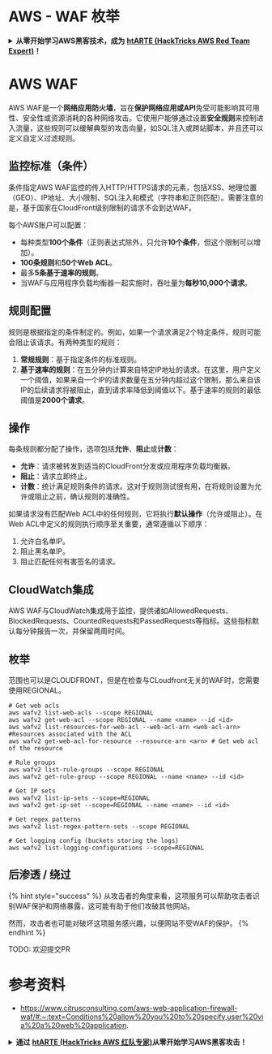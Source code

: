 # AWS - WAF 枚举

<details>

<summary><strong>从零开始学习AWS黑客技术，成为</strong> <a href="https://training.hacktricks.xyz/courses/arte"><strong>htARTE (HackTricks AWS Red Team Expert)</strong></a><strong>！</strong></summary>

支持HackTricks的其他方式：

* 如果您想在 **HackTricks中看到您的公司广告** 或 **下载HackTricks的PDF**，请查看[**订阅计划**](https://github.com/sponsors/carlospolop)！
* 获取[**官方PEASS & HackTricks商品**](https://peass.creator-spring.com)
* 发现[**PEASS家族**](https://opensea.io/collection/the-peass-family)，我们独家的[**NFTs系列**](https://opensea.io/collection/the-peass-family)
* **加入** 💬 [**Discord群组**](https://discord.gg/hRep4RUj7f) 或 [**telegram群组**](https://t.me/peass) 或在 **Twitter** 🐦 上**关注**我 [**@carlospolopm**](https://twitter.com/carlospolopm)**。**
* **通过向** [**HackTricks**](https://github.com/carlospolop/hacktricks) 和 [**HackTricks Cloud**](https://github.com/carlospolop/hacktricks-cloud) github仓库提交PR来分享您的黑客技巧。

</details>

# AWS WAF

AWS WAF是一个**网络应用防火墙**，旨在**保护网络应用或API**免受可能影响其可用性、安全性或资源消耗的各种网络攻击。它使用户能够通过设置**安全规则**来控制进入流量，这些规则可以缓解典型的攻击向量，如SQL注入或跨站脚本，并且还可以定义自定义过滤规则。

## 监控标准（条件）

条件指定AWS WAF监控的传入HTTP/HTTPS请求的元素，包括XSS、地理位置（GEO）、IP地址、大小限制、SQL注入和模式（字符串和正则匹配）。需要注意的是，基于国家在CloudFront级别限制的请求不会到达WAF。

每个AWS账户可以配置：
- 每种类型**100个条件**（正则表达式除外，只允许**10个条件**，但这个限制可以增加）。
- **100条规则**和**50个Web ACL**。
- 最多**5条基于速率的规则**。
- 当WAF与应用程序负载均衡器一起实施时，吞吐量为**每秒10,000个请求**。

## 规则配置

规则是根据指定的条件制定的。例如，如果一个请求满足2个特定条件，规则可能会阻止该请求。有两种类型的规则：

1. **常规规则**：基于指定条件的标准规则。
2. **基于速率的规则**：在五分钟内计算来自特定IP地址的请求。在这里，用户定义一个阈值，如果来自一个IP的请求数量在五分钟内超过这个限制，那么来自该IP的后续请求将被阻止，直到请求率降低到阈值以下。基于速率的规则的最低阈值是**2000个请求**。

## 操作

每条规则都分配了操作，选项包括**允许**、**阻止**或**计数**：

- **允许**：请求被转发到适当的CloudFront分发或应用程序负载均衡器。
- **阻止**：请求立即终止。
- **计数**：统计满足规则条件的请求。这对于规则测试很有用，在将规则设置为允许或阻止之前，确认规则的准确性。

如果请求没有匹配Web ACL中的任何规则，它将执行**默认操作**（允许或阻止）。在Web ACL中定义的规则执行顺序至关重要，通常遵循以下顺序：

1. 允许白名单IP。
2. 阻止黑名单IP。
3. 阻止匹配任何有害签名的请求。

## CloudWatch集成

AWS WAF与CloudWatch集成用于监控，提供诸如AllowedRequests、BlockedRequests、CountedRequests和PassedRequests等指标。这些指标默认每分钟报告一次，并保留两周时间。

## 枚举

范围也可以是CLOUDFRONT，但是在检查与CLoudfront无关的WAF时，您需要使用REGIONAL。
```
# Get web acls
aws wafv2 list-web-acls --scope REGIONAL
aws wafv2 get-web-acl --scope REGIONAL --name <name> --id <id>
aws wafv2 list-resources-for-web-acl --web-acl-arn <web-acl-arn> #Resources associated with the ACL
aws wafv2 get-web-acl-for-resource --resource-arn <arn> # Get web acl of the resource

# Rule groups
aws wafv2 list-rule-groups --scope REGIONAL
aws wafv2 get-rule-group --scope REGIONAL --name <name> --id <id>

# Get IP sets
aws wafv2 list-ip-sets --scope=REGIONAL
aws wafv2 get-ip-set --scope=REGIONAL --name <name> --id <id>

# Get regex patterns
aws wafv2 list-regex-pattern-sets --scope REGIONAL

# Get logging config (buckets storing the logs)
aws wafv2 list-logging-configurations --scope=REGIONAL
```
## 后渗透 / 绕过

{% hint style="success" %}
从攻击者的角度来看，这项服务可以帮助攻击者识别WAF保护和网络暴露，这可能有助于他们攻破其他网站。

然而，攻击者也可能对破坏这项服务感兴趣，以便网站不受WAF的保护。
{% endhint %}

TODO: 欢迎提交PR

# 参考资料
* https://www.citrusconsulting.com/aws-web-application-firewall-waf/#:~:text=Conditions%20allow%20you%20to%20specify,user%20via%20a%20web%20application.

<details>

<summary><strong>通过</strong> <a href="https://training.hacktricks.xyz/courses/arte"><strong>htARTE (HackTricks AWS 红队专家)</strong></a><strong>从零开始学习AWS黑客攻击！</strong></summary>

其他支持HackTricks的方式：

* 如果你想在HackTricks上看到你的**公司广告**或者**下载HackTricks的PDF**，请查看[**订阅计划**](https://github.com/sponsors/carlospolop)！
* 获取[**官方的PEASS & HackTricks商品**](https://peass.creator-spring.com)
* 发现[**PEASS家族**](https://opensea.io/collection/the-peass-family)，我们独家的[**NFTs系列**](https://opensea.io/collection/the-peass-family)
* **加入** 💬 [**Discord群组**](https://discord.gg/hRep4RUj7f) 或 [**telegram群组**](https://t.me/peass) 或在 **Twitter** 🐦 上**关注**我 [**@carlospolopm**](https://twitter.com/carlospolopm)**。**
* **通过向** [**HackTricks**](https://github.com/carlospolop/hacktricks) 和 [**HackTricks Cloud**](https://github.com/carlospolop/hacktricks-cloud) github仓库**提交PR来分享你的黑客技巧**。

</details>
